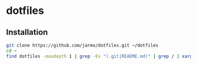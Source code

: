 # dotfiles

## Installation

```sh
git clone https://github.com/jarmo/dotfiles.git ~/dotfiles
cd ~
find dotfiles -maxdepth 1 | grep -Ev "(.git|README.md)" | grep / | xargs -I % ln -s %
```
